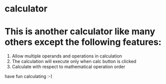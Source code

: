 # calculator

# This is another calculator like many others except the following features:
1. Allow multiple operands and operations in calculation
2. The calculation will execute only when calc button is clicked
3. Calculate with respect to mathematical operation order

have fun calculating :-)